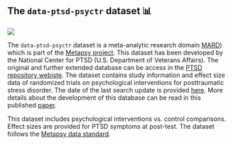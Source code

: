 ## **The `data-ptsd-psyctr` dataset** 📊 

[<img src="https://img.shields.io/badge/DOI-10.5281%2Fzenodo.10027042-blue">](https://doi.org/10.5281/zenodo.10027042)

The `data-ptsd-psyctr` dataset is a meta-analytic research domain [MARD](https://docs.metapsy.org/uploads/ebmental-2022-300509.pdf)) which is part of the  [Metapsy project](https://www.metapsy.org/). This dataset has been developed by the National Center for PTSD (U.S. Department of Veterans Affairs). The original and further extended database can be access in the [PTSD repository webiste](https://ptsd-va.data.socrata.com/).
The dataset contains study information and effect size data of randomized trials on psychological interventions for posttraumatic stress disorder. The date of the last search update is provided [here](https://github.com/metapsy-project/data-ptsd-psyctr/blob/main/metadata/last_search.txt). More details about the development of this database can be read in this published [paper](https://onlinelibrary.wiley.com/doi/10.1002/jts.22520).

This dataset includes psychological interventions vs. control comparisons. Effect sizes are provided for PTSD symptoms at post-test.
The dataset follows the [Metapsy data standard](https://docs.metapsy.org/data-preparation/format/).

